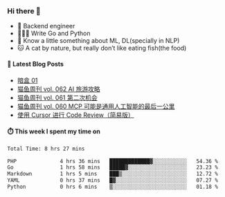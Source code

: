 ### Hi there 👋

- 🔧 Backend engineer
- 👨🏻‍💻 Write Go and Python
- 🔭 Know a little something about ML, DL(specially in NLP)
- 🐱 A cat by nature, but really don’t like eating fish(the food)

#### 📖 Latest Blog Posts
<!-- BLOG-POST-LIST:START -->
- [暗盒 01](https://ameow.xyz/archives/film-roll-01)
- [猫鱼周刊 vol. 062 AI 旅游攻略](https://ameow.xyz/archives/weekly-062)
- [猫鱼周刊 vol. 061 第二次机会](https://ameow.xyz/archives/weekly-061)
- [猫鱼周刊 vol. 060 MCP 可能是通用人工智能的最后一公里](https://ameow.xyz/archives/weekly-060)
- [使用 Cursor 进行 Code Review（简易版）](https://ameow.xyz/archives/simple-code-review-with-cursor)
<!-- BLOG-POST-LIST:END -->

#### ⏱️ This week I spent my time on
<!--START_SECTION:waka-->

```txt
Total Time: 8 hrs 27 mins

PHP              4 hrs 36 mins   █████████████▓░░░░░░░░░░░   54.36 %
Go               1 hrs 58 mins   █████▓░░░░░░░░░░░░░░░░░░░   23.23 %
Markdown         1 hrs 5 mins    ███▒░░░░░░░░░░░░░░░░░░░░░   12.72 %
YAML             0 hrs 37 mins   █▓░░░░░░░░░░░░░░░░░░░░░░░   07.27 %
Python           0 hrs 6 mins    ▒░░░░░░░░░░░░░░░░░░░░░░░░   01.18 %
```

<!--END_SECTION:waka-->

<!--
**LeslieLeung/LeslieLeung** is a ✨ _special_ ✨ repository because its `README.md` (this file) appears on your GitHub profile.

Here are some ideas to get you started:

- 🔭 I’m currently working on ...
- 🌱 I’m currently learning ...
- 👯 I’m looking to collaborate on ...
- 🤔 I’m looking for help with ...
- 💬 Ask me about ...
- 📫 How to reach me: ...
- 😄 Pronouns: ...
- ⚡ Fun fact: ...
-->
